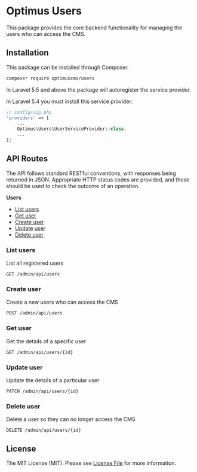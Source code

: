 # Optimus Users

This package provides the core backend functionality for managing the users who can access the CMS.

## Installation

This package can be installed through Composer.

```bash
composer require optimuscms/users
```

In Laravel 5.5 and above the package will autoregister the service provider. 

In Laravel 5.4 you must install this service provider:
```php
// config/app.php
'providers' => [
    ...
    Optimus\Users\UserServiceProvider::class,
    ...
];
```


## API Routes

The API follows standard RESTful conventions, with responses being returned in JSON. 
Appropriate HTTP status codes are provided, and these should be used to check the outcome of an operation.

**Users**
 - [List users](#users-all)
 - [Get user](#users-get)
 - [Create user](#users-create)
 - [Update user](#users-update)
 - [Delete user](#users-delete)

<a name="users-all"></a>
### List users
List all registered users
```http
GET /admin/api/users
```

<a name="users-create"></a>
### Create user
Create a new users who can access the CMS
```http
POST /admin/api/users
```

<a name="users-get"></a>
### Get user
Get the details of a specific user
```http
GET /admin/api/users/{id}
```

<a name="users-update"></a>
### Update user
Update the details of a particular user
```http
PATCH /admin/api/users/{id}
```

<a name="users-delete"></a>
### Delete user
Delete a user so they can no longer access the CMS
```http
DELETE /admin/api/users/{id}
```

## License

The MIT License (MIT). Please see [License File](LICENSE.md) for more information.
